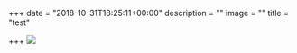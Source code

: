+++
date = "2018-10-31T18:25:11+00:00"
description = ""
image = ""
title = "test"

+++
![](/uploads/buda_team.png)